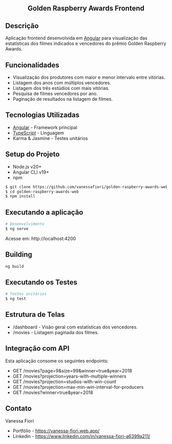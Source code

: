 <h2 align="center">
    Golden Raspberry Awards Frontend
</h2>


## Descrição

Aplicação frontend desenvolvida em [Angular](https://github.com/angular/angular-cli) para visualização das estatísticas dos filmes indicados e vencedores do prêmio Golden Raspberry Awards.


## Funcionalidades
- Visualização dos produtores com maior e menor intervalo entre vitórias.
- Listagem dos anos com múltiplos vencedores.
- Listagem dos três estúdios com mais vitórias.
- Pesquisa de filmes vencedores por ano.
- Paginação de resultados na listagem de filmes.


## Tecnologias Utilizadas

- [Angular](https://github.com/angular/angular-cli) - Framework principal
- [TypeScript](https://www.typescriptlang.org/) - Linguagem
- Karma & Jasmine - Testes unitários


## Setup do Projeto

- Node.js v20+
- Angular CLI v19+
- npm

```bash
$ git clone https://github.com/vanessafiori/golden-raspberry-awards-web.git
$ cd golden-raspberry-awards-web
$ npm install
```


## Executando a aplicação

```bash
# Desenvolvimento
$ ng serve
```
Acesse em: http://localhost:4200

## Building

```bash
ng build
```

## Executando os Testes

```bash
# Testes unitários
$ ng test
```

## Estrutura de Telas

- /dashboard - Visão geral com estatísticas dos vencedores.
- /movies - Listagem paginada dos filmes.


## Integração com API

Esta aplicação consome os seguintes endpoints:

- GET /movies?page=9&size=99&winner=true&year=2018 
- GET /movies?projection=years-with-multiple-winners
- GET /movies?projection=studios-with-win-count
- GET /movies?projection=max-min-win-interval-for-producers
- GET /movies?winner=true&year=2018


## Contato

Vanessa Fiori
- Portfólio - https://vanessa-fiori.web.app/
- Linkedin - https://www.linkedin.com/in/vanessa-fiori-a6399a211/
